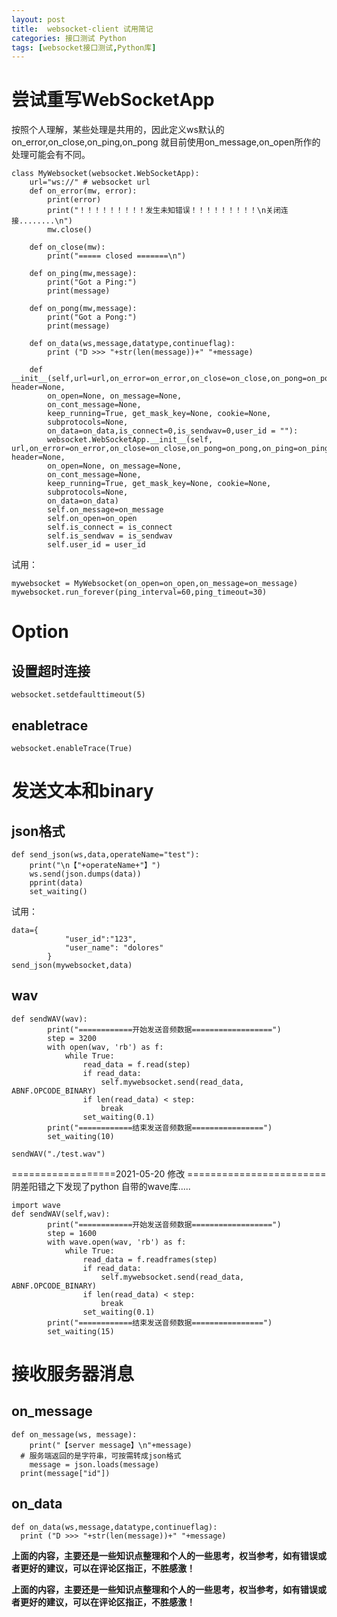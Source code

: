 ```yaml
---
layout: post
title:  websocket-client 试用简记
categories: 接口测试 Python
tags: [websocket接口测试,Python库]
---
```


# 尝试重写WebSocketApp
按照个人理解，某些处理是共用的，因此定义ws默认的on_error,on_close,on_ping,on_pong
就目前使用on_message,on_open所作的处理可能会有不同。
```
class MyWebsocket(websocket.WebSocketApp):
	url="ws://" # websocket url
	def on_error(mw, error):
	    print(error)
	    print("！！！！！！！！！发生未知错误！！！！！！！！！\n关闭连接........\n")
	    mw.close()

	def on_close(mw):
		print("===== closed =======\n")

	def on_ping(mw,message):
	    print("Got a Ping:")
	    print(message)

	def on_pong(mw,message):
	    print("Got a Pong:")
	    print(message)

	def on_data(ws,message,datatype,continueflag):
		print ("D >>> "+str(len(message))+" "+message)

	def __init__(self,url=url,on_error=on_error,on_close=on_close,on_pong=on_pong,on_ping=on_ping, header=None,
		on_open=None, on_message=None,
		on_cont_message=None,
		keep_running=True, get_mask_key=None, cookie=None,
  		subprotocols=None,
		on_data=on_data,is_connect=0,is_sendwav=0,user_id = ""):
		websocket.WebSocketApp.__init__(self, url,on_error=on_error,on_close=on_close,on_pong=on_pong,on_ping=on_ping, header=None,
		on_open=None, on_message=None,
		on_cont_message=None,
		keep_running=True, get_mask_key=None, cookie=None,
  		subprotocols=None,
		on_data=on_data)
		self.on_message=on_message
		self.on_open=on_open
		self.is_connect = is_connect
		self.is_sendwav = is_sendwav
		self.user_id = user_id

```
试用：
```
mywebsocket = MyWebsocket(on_open=on_open,on_message=on_message)
mywebsocket.run_forever(ping_interval=60,ping_timeout=30)
```
# Option
## 设置超时连接
`websocket.setdefaulttimeout(5)`
## enabletrace
`websocket.enableTrace(True)`

# 发送文本和binary
## json格式
```
def send_json(ws,data,operateName="test"):
	print("\n【"+operateName+"】")
	ws.send(json.dumps(data))
	pprint(data)
	set_waiting()
```
试用：
```
data={
			"user_id":"123",
			"user_name": "dolores"
		}
send_json(mywebsocket,data)
```

## wav
```
def sendWAV(wav):
		print("============开始发送音频数据==================")
		step = 3200
		with open(wav, 'rb') as f:
			while True:
				read_data = f.read(step)
				if read_data:
					self.mywebsocket.send(read_data, ABNF.OPCODE_BINARY)
				if len(read_data) < step:
					break
				set_waiting(0.1)
		print("============结束发送音频数据================")
		set_waiting(10)

sendWAV("./test.wav")
```
==================2021-05-20 修改 ========================
阴差阳错之下发现了python 自带的wave库.....
```
import wave
def sendWAV(self,wav):
		print("============开始发送音频数据==================")
		step = 1600 
		with wave.open(wav, 'rb') as f:
			while True:
				read_data = f.readframes(step)
				if read_data:
					self.mywebsocket.send(read_data, ABNF.OPCODE_BINARY)
				if len(read_data) < step:
					break
				set_waiting(0.1)
		print("============结束发送音频数据================")
		set_waiting(15)
```
# 接收服务器消息
## on_message
```
def on_message(ws, message):
	print("【server message】\n"+message)
  # 服务端返回的是字符串，可按需转成json格式
	message = json.loads(message)
  print(message["id"])
```
## on_data
```
def on_data(ws,message,datatype,continueflag):
  print ("D >>> "+str(len(message))+" "+message)
```

**上面的内容，主要还是一些知识点整理和个人的一些思考，权当参考，如有错误或者更好的建议，可以在评论区指正，不胜感激！**

**上面的内容，主要还是一些知识点整理和个人的一些思考，权当参考，如有错误或者更好的建议，可以在评论区指正，不胜感激！**


[jekyll]:      http://jekyllrb.com
[jekyll-gh]:   https://github.com/jekyll/jekyll
[jekyll-help]: https://github.com/jekyll/jekyll-help

